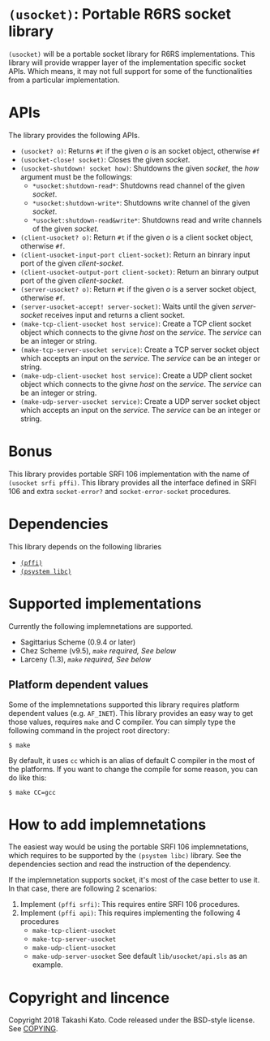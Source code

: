 `(usocket)`: Portable R6RS socket library
=========================================

`(usocket)` will be a portable socket library for R6RS implementations.
This library will provide wrapper layer of the implementation specific
socket APIs. Which means, it may not full support for some of the
functionalities from a particular implementation.

APIs
====

The library provides the following APIs.

- `(usocket? o)`:
  Returns `#t` if the given *o* is an socket object, otherwise `#f`
- `(usocket-close! socket)`:
  Closes the given *socket*.
- `(usocket-shutdown! socket how)`:
  Shutdowns the given *socket*, the *how* argument must be the followings:
  - `*usocket:shutdown-read*`:
	Shutdowns read channel of the given *socket*.
  - `*usocket:shutdown-write*`:
  	Shutdowns write channel of the given *socket*.
  - `*usocket:shutdown-read&write*`:
  	Shutdowns read and write channels of the given *socket*.
- `(client-usocket? o)`:
  Return `#t` if the given *o* is a client socket object, otherwise `#f`.
- `(client-usocket-input-port client-socket)`:
  Return an binrary input port of the given *client-socket*.
- `(client-usocket-output-port client-socket)`:
  Return an binrary output port of the given *client-socket*.
- `(server-usocket? o)`:
  Return `#t` if the given *o* is a server socket object, otherwise `#f`.
- `(server-usocket-accept! server-socket)`:
  Waits until the given *server-socket* receives input and returns
  a client socket.
- `(make-tcp-client-usocket host service)`:
  Create a TCP client socket object which connects to the givne *host* on the
  *service*. The *service* can be an integer or string.
- `(make-tcp-server-usocket service)`:
  Create a TCP server socket object which accepts an input on the *service*.
  The *service* can be an integer or string.
- `(make-udp-client-usocket host service)`:
  Create a UDP client socket object which connects to the givne *host* on the
  *service*. The *service* can be an integer or string.
- `(make-udp-server-usocket service)`:
  Create a UDP server socket object which accepts an input on the *service*.
  The *service* can be an integer or string.

Bonus
=====

This library provides portable SRFI 106 implementation with the name
of `(usocket srfi pffi)`. This library provides all the interface
defined in SRFI 106 and extra `socket-error?` and `socket-error-socket`
procedures.

Dependencies
============

This library depends on the following libraries

- [`(pffi)`](https://github.com/ktakashi/r6rs-pffi/)
- [`(psystem libc)`](https://github.com/ktakashi/r6rs-psystem/)

Supported implementations
=========================

Currently the following implemnetations are supported.

- Sagittarius Scheme (0.9.4 or later)
- Chez Scheme (v9.5), *`make` required, See below*
- Larceny (1.3), *`make` required, See below*

Platform dependent values
-------------------------

Some of the implemnetations supported this library requires platform
dependent values (e.g. `AF_INET`). This library provides an easy way
to get those values, requires `make` and C compiler. You can simply
type the following command in the project root directory:

```shell
$ make
```

By default, it uses `cc` which is an alias of default C compiler in the
most of the platforms. If you want to change the compile for some reason,
you can do like this:

```shell
$ make CC=gcc
```

How to add implemnetations
==========================

The easiest way would be using the portable SRFI 106 implemnetations, which
requires to be supported by the `(psystem libc)` library. See the dependencies
section and read the instruction of the dependency.

If the implemnetation supports socket, it's most of the case better
to use it. In that case, there are following 2 scenarios:

1. Implement `(pffi srfi)`: This requires entire SRFI 106 procedures.
2. Implement `(pffi api)`: This requires implementing the following 4 procedures
   - `make-tcp-client-usocket`
   - `make-tcp-server-usocket`
   - `make-udp-client-usocket`
   - `make-udp-server-usocket`
   See default `lib/usocket/api.sls` as an example.

Copyright and lincence
======================

Copyright 2018 Takashi Kato. Code released under the BSD-style
license. See [COPYING](COPYING).
